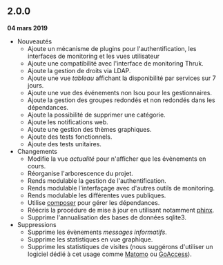 ## 2.0.0
**04 mars 2019**

- Nouveautés
    - Ajoute un mécanisme de plugins pour l'authentification, les interfaces de monitoring et les vues utilisateur
    - Ajoute une compatibilité avec l'interface de monitoring Thruk.
    - Ajoute la gestion de droits via LDAP.
    - Ajoute une vue *tableau* affichant la disponibilité par services sur 7 jours.
    - Ajoute une vue des événements non Isou pour les gestionnaires.
    - Ajoute la gestion des groupes redondés et non redondés dans les dépendances.
    - Ajoute la possibilité de supprimer une catégorie.
    - Ajoute les notifications web.
    - Ajoute une gestion des thèmes graphiques.
    - Ajoute des tests fonctionnels.
    - Ajoute des tests unitaires.
- Changements
    - Modifie la vue *actualité* pour n'afficher que les évènements en cours.
    - Réorganise l'arborescence du projet.
    - Rends modulable la gestion de l'authentification.
    - Rends modulable l'interfaçage avec d'autres outils de monitoring.
    - Rends modulable les différentes vues publiques.
    - Utilise [composer](https://getcomposer.org/) pour gérer les dépendances.
    - Réécris la procédure de mise à jour en utilisant notamment [phinx](https://phinx.org/).
    - Supprime l'annualisation des bases de données sqlite3.
- Suppressions
    - Supprime les évènements *messages informatifs*.
    - Supprime les statistiques en vue graphique.
    - Supprime les statistiques de visites (nous suggérons d'utiliser un logiciel dédié à cet usage comme [Matomo]([https://matomo.org) ou [GoAccess](https://goaccess.io)).
